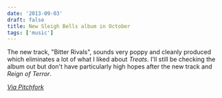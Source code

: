 ```yaml
---
date: '2013-09-03'
draft: false
title: New Sleigh Bells album in October
tags: ['music']
---
```


The new track, "Bitter Rivals", sounds very poppy and cleanly produced which eliminates a lot of what I liked about _Treats_. I'll still be checking the album out but don't have particularly high hopes after the new track and _Reign of Terror_.<!-- excerpt -->

_[Via Pitchfork](http://pitchfork.com/news/52071-sleigh-bells-announce-new-album-bitter-rivals-share-title-track-announce-tour/)_
